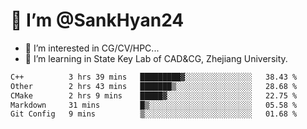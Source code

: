 # 👋 I’m @SankHyan24

- 👀 I’m interested in CG/CV/HPC...
- 🌱 I’m learning in State Key Lab of CAD&CG, Zhejiang University.

<!---
SankHyan24/SankHyan24 is a ✨ special ✨ repository because its `README.md` (this file) appears on your GitHub profile.
You can click the Preview link to take a look at your changes.
--->
<!--START_SECTION:waka-->

```txt
C++          3 hrs 39 mins   █████████▓░░░░░░░░░░░░░░░   38.43 %
Other        2 hrs 43 mins   ███████▒░░░░░░░░░░░░░░░░░   28.68 %
CMake        2 hrs 9 mins    █████▓░░░░░░░░░░░░░░░░░░░   22.75 %
Markdown     31 mins         █▒░░░░░░░░░░░░░░░░░░░░░░░   05.58 %
Git Config   9 mins          ▒░░░░░░░░░░░░░░░░░░░░░░░░   01.68 %
```

<!--END_SECTION:waka-->
